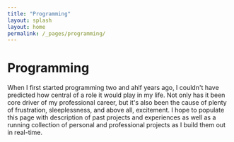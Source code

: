 ```yaml
---
title: "Programming"
layout: splash
layout: home
permalink: /_pages/programming/
---
```

<h1> Programming </h1>
<body> When I first started programming two and ahlf years ago, I couldn't have predicted how central of a role it would play in my life.
	Not only has it been core driver of my professional career, but it's also been the cause of plenty of frustration, sleeplessness, and above all, excitement. I hope to populate this page with description of past projects and experiences as well as a running collection of personal and professional
projects as I build them out in real-time. </body>